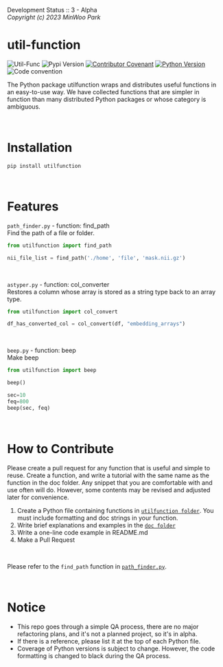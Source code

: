 Development Status :: 3 - Alpha <br>
*Copyright (c) 2023 MinWoo Park*
<br>

# util-function
![Util-Func](https://img.shields.io/badge/pypi-utilfunction-orange)
![Pypi Version](https://img.shields.io/pypi/v/utilfunction.svg)
[![Contributor Covenant](https://img.shields.io/badge/contributor%20covenant-v2.0%20adopted-black.svg)](code_of_conduct.md)
[![Python Version](https://img.shields.io/badge/python-3.6%2C3.7%2C3.8-black.svg)](code_of_conduct.md)
![Code convention](https://img.shields.io/badge/code%20convention-pep8-black)

The Python package utilfunction wraps and distributes useful functions in an easy-to-use way. We have collected functions that are simpler in function than many distributed Python packages or whose category is ambiguous.

<br>

# Installation
```
pip install utilfunction
```

<br>

# Features
`path_finder.py` - function: find_path <br>
 Find the path of a file or folder. 
```python
from utilfunction import find_path

nii_file_list = find_path('./home', 'file', 'mask.nii.gz')
```
<br>

`astyper.py` - function: col_converter <br>
Restores a column whose array is stored as a string type back to an array type.
```python
from utilfunction import col_convert

df_has_converted_col = col_convert(df, "embedding_arrays")
```

<br>

`beep.py` - function: beep <br>
Make beep
```python
from utilfunction import beep

beep()

sec=10
feq=800
beep(sec, feq)
```

<br>

# How to Contribute
Please create a pull request for any function that is useful and simple to reuse. Create a function, and write a tutorial with the same name as the function in the doc folder. Any snippet that you are comfortable with and use often will do. However, some contents may be revised and adjusted later for convenience.

1. Create a Python file containing functions in [`utilfunction folder`](https://github.com/DSDanielPark/utilfunction/tree/main/utifunc). You must include formatting and doc strings in your function.
2. Write brief explanations and examples in the [`doc folder`](https://github.com/DSDanielPark/utilfunction/tree/main/doc)
3. Write a one-line code example in README.md
5. Make a Pull Request
<br>

Please refer to the `find_path` function in [`path_finder.py`](https://github.com/DSDanielPark/utilfunction/blob/main/utifunc/path_finder.py).

<br>

# Notice
- This repo goes through a simple QA process, there are no major refactoring plans, and it's not a planned project, so it's in alpha.
- If there is a reference, please list it at the top of each Python file.
- Coverage of Python versions is subject to change. However, the code formatting is changed to black during the QA process.
